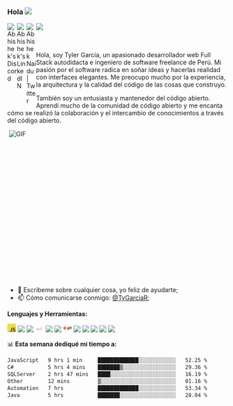 ### Hola <img src="https://media.giphy.com/media/hvRJCLFzcasrR4ia7z/giphy.gif" width="25px">
<a href="#">
  <img align="left" alt="Abhishek's Discord" width="22px" src="https://cdn-icons-png.flaticon.com/512/2111/2111370.png" />
</a>
<a href="https://www.linkedin.com/in/tyler-garc%C3%ADa-rodr%C3%ADguez-51838bb9/">
  <img align="left" alt="Abhishek's LinkedIN" width="22px" src="https://cdn-icons-png.flaticon.com/512/3536/3536505.png" />
</a>
<a href="https://twitter.com/TyGarciaR">
  <img align="left" alt="Abhishek Naidu | Twitter" width="22px" src="https://cdn-icons-png.flaticon.com/512/3256/3256013.png" />
</a>

![](https://visitor-badge.glitch.me/badge?page_id=tylergarg23.tylergarg23)

<br />

Hola, soy Tyler García, un apasionado desarrollador web Full Stack autodidacta e ingeniero de software freelance de Perú. Mi pasión por el software radica en soñar ideas y hacerlas realidad con interfaces elegantes. Me preocupo mucho por la experiencia, la arquitectura y la calidad del código de las cosas que construyo.

También soy un entusiasta y mantenedor del código abierto. Aprendí mucho de la comunidad de código abierto y me encanta cómo se realizó la colaboración y el intercambio de conocimientos a través del código abierto.


  <img align="right" alt="GIF" src="https://github.com/abhisheknaiidu/abhisheknaiidu/blob/master/code.gif?raw=true" width="500" height="357" />
  
- 💬 Escribeme sobre cualquier cosa, yo feliz de ayudarte;
- 📫 Cómo comunicarse conmigo: [@TyGarciaR](https://twitter.com/TyGarciaR);


**Lenguajes y Herramientas:**  

<code><img height="20" src="https://raw.githubusercontent.com/github/explore/80688e429a7d4ef2fca1e82350fe8e3517d3494d/topics/javascript/javascript.png"></code>
<code><img height="20" src="https://cdn-icons-png.flaticon.com/512/6132/6132221.png"></code>
<code><img height="20" src="https://cdn-icons-png.flaticon.com/512/3291/3291669.png"></code>
<code><img height="20" src="https://raw.githubusercontent.com/github/explore/80688e429a7d4ef2fca1e82350fe8e3517d3494d/topics/mysql/mysql.png"></code>
<code><img height="20" src="https://www.incredibuild.com/wp-content/uploads/2020/09/azure_devops-1.png"></code>
<code><img height="20" src="https://agenciapressnoticias.com/wp-content/uploads/2021/05/AWS-logo-2.jpg"></code>
<code><img height="20" src="https://raw.githubusercontent.com/github/explore/80688e429a7d4ef2fca1e82350fe8e3517d3494d/topics/git/git.png"></code>
<code><img height="20" src="https://cdn-icons-png.flaticon.com/512/8940/8940782.png"></code>
<code><img height="20" src="https://cdn-icons-png.flaticon.com/512/4248/4248443.png"></code>
<code><img height="20" src="https://sinovi.uk/images/articles/postman-logo-stacked.svg"></code>
<code><img height="20" src="https://www.ambient-it.net/wp-content/uploads/2022/04/Logo-Jira-200x175-2.png.webp"></code>
<code><img height="20" src="https://happydevops.com/wp-content/uploads/2020/10/jmeter-logo.png"></code>


📊 **Esta semana dediqué mi tiempo a:**
<!--START_SECTION:waka-->
```text
JavaScript   9 hrs 1 min     █████████████░░░░░░░░░░░░   52.25 % 
C#           5 hrs 4 mins    ███████▒░░░░░░░░░░░░░░░░░   29.36 % 
SQLServer    2 hrs 47 mins   ████░░░░░░░░░░░░░░░░░░░░░   16.19 % 
Other        12 mins         ▒░░░░░░░░░░░░░░░░░░░░░░░░   01.16 % 
Automation   7 hrs           █████████████░░░░░░░░░░░░   53.34 %
Java         5 hrs           ███████░░░░░░░░░░░░░░░░░░   28.04 % 
```
<!--END_SECTION:waka-->
